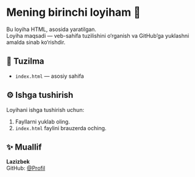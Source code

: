# Mening birinchi loyiham 🚀

Bu loyiha HTML, asosida yaratilgan.  
Loyiha maqsadi — veb-sahifa tuzilishini o‘rganish va GitHub’ga yuklashni amalda sinab ko‘rishdir.

## 📂 Tuzilma
- `index.html` — asosiy sahifa

## ⚙️ Ishga tushirish
Loyihani ishga tushirish uchun:
1. Fayllarni yuklab oling.
2. `index.html` faylini brauzerda oching.

## ✨ Muallif
**Lazizbek**  
GitHub: [@Profil](https://github.com/Lazizbekborotov-Boop)
